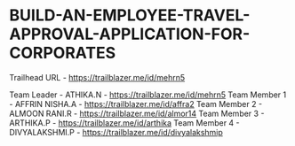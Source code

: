 # BUILD-AN-EMPLOYEE-TRAVEL-APPROVAL-APPLICATION-FOR-CORPORATES

Trailhead URL - https://trailblazer.me/id/mehrn5

Team Leader - ATHIKA.N - https://trailblazer.me/id/mehrn5
Team Member 1 - AFFRIN NISHA.A - https://trailblazer.me/id/affra2
Team Member 2 - ALMOON RANI.R - https://trailblazer.me/id/almor14
Team Member 3 - ARTHIKA.P - https://trailblazer.me/id/arthika
Team Member 4 - DIVYALAKSHMI.P - https://trailblazer.me/id/divyalakshmip
